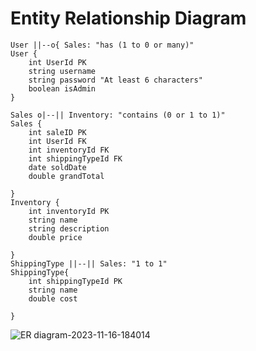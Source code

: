 # Entity Relationship Diagram
    User ||--o{ Sales: "has (1 to 0 or many)"
    User {
        int UserId PK
        string username
        string password "At least 6 characters"
        boolean isAdmin
    }
    
    Sales o|--|| Inventory: "contains (0 or 1 to 1)"
    Sales {
        int saleID PK 
        int UserId FK
        int inventoryId FK
        int shippingTypeId FK
        date soldDate
        double grandTotal
        
    }
    Inventory {
        int inventoryId PK
        string name 
        string description
        double price

    }
    ShippingType ||--|| Sales: "1 to 1"
    ShippingType{
        int shippingTypeId PK
        string name
        double cost

    }


![ER diagram-2023-11-16-184014](https://github.com/jwats164/Team3Project/assets/140277706/dbf95501-fd51-4e28-8212-827b418be872)


